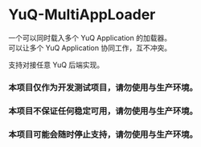 # YuQ-MultiAppLoader

一个可以同时载入多个 YuQ Application 的加载器。  
可以让多个 YuQ Application 协同工作，互不冲突。

支持对接任意 YuQ 后端实现。  

### 本项目仅作为开发测试项目，请勿使用与生产环境。
### 本项目不保证任何稳定可用，请勿使用与生产环境。
### 本项目可能会随时停止支持，请勿使用与生产环境。